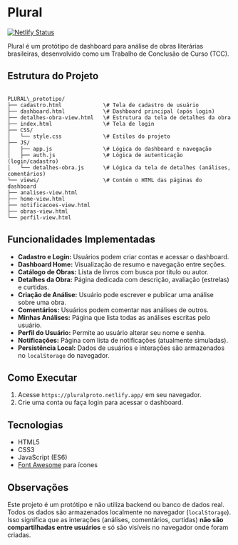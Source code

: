 # Plural

[![Netlify Status](https://api.netlify.com/api/v1/badges/6d4c6ca0-6d3b-4ec7-a015-ed20c65eae6a/deploy-status)](https://app.netlify.com/sites/pluralproto/deploys)

Plural é um protótipo de dashboard para análise de obras literárias brasileiras, desenvolvido como um Trabalho de Conclusão de Curso (TCC).

## Estrutura do Projeto

```

PLURAL\_prototipo/
├── cadastro.html             \# Tela de cadastro de usuário
├── dashboard.html            \# Dashboard principal (após login)
├── detalhes-obra-view.html   \# Estrutura da tela de detalhes da obra
├── index.html                \# Tela de login
├── CSS/
│   └── style.css             \# Estilos do projeto
├── JS/
│   ├── app.js                \# Lógica do dashboard e navegação
│   ├── auth.js               \# Lógica de autenticação (login/cadastro)
│   └── detalhes-obra.js      \# Lógica da tela de detalhes (análises, comentários)
└── views/                    \# Contém o HTML das páginas do dashboard
├── analises-view.html
├── home-view.html
├── notificacoes-view.html
├── obras-view.html
└── perfil-view.html

```

## Funcionalidades Implementadas

-   **Cadastro e Login:** Usuários podem criar contas e acessar o dashboard.
-   **Dashboard Home:** Visualização de resumo e navegação entre seções.
-   **Catálogo de Obras:** Lista de livros com busca por título ou autor.
-   **Detalhes da Obra:** Página dedicada com descrição, avaliação (estrelas) e curtidas.
-   **Criação de Análise:** Usuário pode escrever e publicar uma análise sobre uma obra.
-   **Comentários:** Usuários podem comentar nas análises de outros.
-   **Minhas Análises:** Página que lista todas as análises escritas pelo usuário.
-   **Perfil do Usuário:** Permite ao usuário alterar seu nome e senha.
-   **Notificações:** Página com lista de notificações (atualmente simuladas).
-   **Persistência Local:** Dados de usuários e interações são armazenados no `localStorage` do navegador.

## Como Executar

1.  Acesse `https://pluralproto.netlify.app/` em seu navegador.
2.  Crie uma conta ou faça login para acessar o dashboard.

## Tecnologias

-   HTML5
-   CSS3
-   JavaScript (ES6)
-   [Font Awesome](https://fontawesome.com/) para ícones

## Observações

Este projeto é um protótipo e não utiliza backend ou banco de dados real. Todos os dados são armazenados localmente no navegador (`localStorage`). Isso significa que as interações (análises, comentários, curtidas) **não são compartilhadas entre usuários** e só são visíveis no navegador onde foram criadas.
